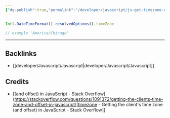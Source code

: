 ```yaml
---
{"dg-publish":true,"permalink":"/developer/javascript/js-get-timezone-of-client/","noteIcon":""}
---
```


```javascript
Intl.DateTimeFormat().resolvedOptions().timeZone

// example 'America/Chicago'
```


---
## Backlinks
- [[developer/Javascript/Javascript\|developer/Javascript/Javascript]]

## Credits
- [[and offset) in JavaScript - Stack Overflow](https://stackoverflow.com/questions/1091372/getting-the-clients-time-zone-and-offset-in-javascript\|timezone - Getting the client's time zone (and offset) in JavaScript - Stack Overflow]]